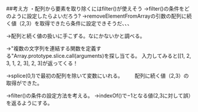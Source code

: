 ##考え方
・配列から要素を取り除くにはfilter()が使えそう
→filter()の条件をどのように設定したらよいだろう?
→removeElementFromArrayの引数の配列に続く値（2,3）を取得できたら条件に設定できそうだ、、、

→配列と続く値の扱いに手こずる。なにかないかと調べる。

→"複数の文字列を連結する関数を定義する"Array.prototype.slice.call(arguments)を探し当てる。
入力してみると[[1, 2, 3, 1, 2, 3], 2, 3]が返ってくる！

→splice(0,1)で最初の配列を除いて変数にいれる。
　　配列に続く値（2,3）の取得ができた。

→filter()の条件の設定方法を考える。
→indexOf()で−1となる値(2,3に対して誤）を返るようにする。



